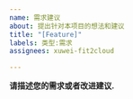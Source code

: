 ```yaml
---
name: 需求建议
about: 提出针对本项目的想法和建议
title: "[Feature]"
labels: 类型:需求
assignees: xuwei-fit2cloud

---
```


**请描述您的需求或者改进建议.**
